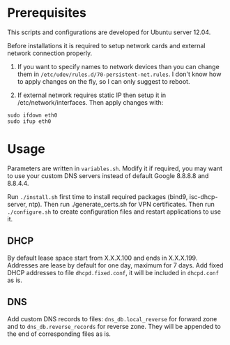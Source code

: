 # Prerequisites

This scripts and configurations are developed for Ubuntu server 12.04.

Before installations it is required to setup network cards and external network connection properly.

1. If you want to specify names to network devices than you can change them in `/etc/udev/rules.d/70-persistent-net.rules`. I don't know how to apply changes on the fly, so I can only suggest to reboot.

2. If external network requires static IP then setup it in /etc/network/interfaces. Then apply changes with:
```
sudo ifdown eth0
sudo ifup eth0
```

# Usage

Parameters are written in `variables.sh`. Modify it if required, you may want to use your custom DNS servers instead of default Google 8.8.8.8 and 8.8.4.4.

Run `./install.sh` first time to install required packages (bind9, isc-dhcp-server, ntp). Then run ./generate_certs.sh for VPN certificates. Then run `./configure.sh` to create configuration files and restart applications to use it.

## DHCP

By default lease space start from X.X.X.100 and ends in X.X.X.199. Addresses are lease by default for one day, maximum for 7 days. Add fixed DHCP addresses to file `dhcpd.fixed.conf`, it will be included in `dhcpd.conf` as is.

## DNS

Add custom DNS records to files: `dns_db.local_reverse` for forward zone and to `dns_db.reverse_records` for reverse zone. They will be appended to the end of corresponding files as is.



